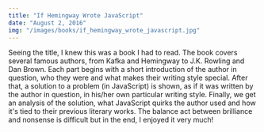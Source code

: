 ```yaml
---
title: "If Hemingway Wrote JavaScript"
date: "August 2, 2016"
img: "/images/books/if_hemingway_wrote_javascript.jpg"
---
```


Seeing the title, I knew this was a book I had to read. The book covers several famous authors, from Kafka and Hemingway to J.K. Rowling and Dan Brown. Each part begins with a short introduction of the author in question, who they were and what makes their writing style special. After that, a solution to a problem (in JavaScript) is shown, as if it was written by the author in question, in his/her own particular writing style. Finally, we get an analysis of the solution, what JavaScript quirks the author used and how it's tied to their previous literary works. The balance act between brilliance and nonsense is difficult but in the end, I enjoyed it very much!